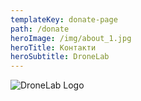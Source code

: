 ```yaml
---
templateKey: donate-page
path: /donate
heroImage: /img/about_1.jpg
heroTitle: Контакти
heroSubtitle: DroneLab
---
```




![DroneLab Logo](/img/hornetlab_logo_v2.jpg)